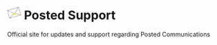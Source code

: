 # <img src="./resources/favicon.png" alt="posted logo" height="32"> Posted Support

Official site for updates and support regarding Posted Communications